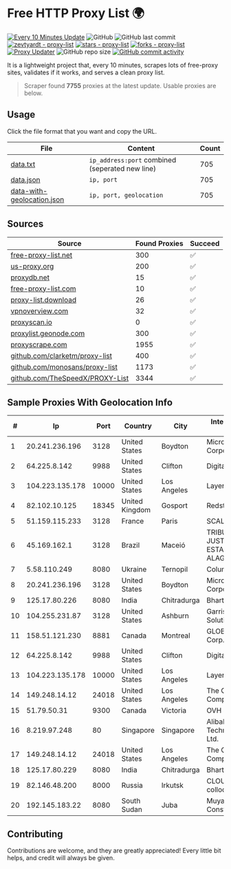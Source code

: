 
# Free HTTP Proxy List 🌍

[![Every 10 Minutes Update](https://github.com/mertguvencli/http-proxy-list/actions/workflows/main.yml/badge.svg?branch=main)](https://github.com/mertguvencli/http-proxy-list/actions/workflows/main.yml)
![GitHub](https://img.shields.io/github/license/mertguvencli/http-proxy-list)
![GitHub last commit](https://img.shields.io/github/last-commit/mertguvencli/http-proxy-list)
[![zevtyardt - proxy-list](https://img.shields.io/static/v1?label=zevtyardt&message=proxy-list&color=blue&logo=github)](https://github.com/zevtyardt/proxy-list "Go to GitHub repo")
[![stars - proxy-list](https://img.shields.io/github/stars/zevtyardt/proxy-list?style=social)](https://github.com/zevtyardt/proxy-list)
[![forks - proxy-list](https://img.shields.io/github/forks/zevtyardt/proxy-list?style=social)](https://github.com/zevtyardt/proxy-list)
[![Proxy Updater](https://github.com/zevtyardt/proxy-list/workflows/Proxy%20Updater/badge.svg)](https://github.com/zevtyardt/proxy-list/actions?query=workflow:"Proxy+Updater")
![GitHub repo size](https://img.shields.io/github/repo-size/zevtyardt/proxy-list)
[![GitHub commit activity](https://img.shields.io/github/commit-activity/m/zevtyardt/proxy-list?logo=commits)](https://github.com/zevtyardt/proxy-list/commits/main)

It is a lightweight project that, every 10 minutes, scrapes lots of free-proxy sites, validates if it works, and serves a clean proxy list.

> Scraper found **7755** proxies at the latest update. Usable proxies are below.

## Usage

Click the file format that you want and copy the URL.

|File|Content|Count|
|----|-------|-----|
|[data.txt](https://raw.githubusercontent.com/mertguvencli/http-proxy-list/main/proxy-list/data.txt)|`ip_address:port` combined (seperated new line)|705|
|[data.json](https://raw.githubusercontent.com/mertguvencli/http-proxy-list/main/proxy-list/data.json)|`ip, port`|705|
|[data-with-geolocation.json](https://raw.githubusercontent.com/mertguvencli/http-proxy-list/main/proxy-list/data-with-geolocation.json)|`ip, port, geolocation`|705|

## Sources

|Source|Found Proxies|Succeed|
|------|-------------|-------|
|[free-proxy-list.net](https://free-proxy-list.net)|300|✅|
|[us-proxy.org](https://www.us-proxy.org)|200|✅|
|[proxydb.net](http://proxydb.net)|15|✅|
|[free-proxy-list.com](https://free-proxy-list.com/?page=&port=&type%5B%5D=http&type%5B%5D=https&up_time=0&search=Search)|10|✅|
|[proxy-list.download](https://www.proxy-list.download/HTTP)|26|✅|
|[vpnoverview.com](https://vpnoverview.com/privacy/anonymous-browsing/free-proxy-servers)|32|✅|
|[proxyscan.io](https://www.proxyscan.io)|0|✅|
|[proxylist.geonode.com](https://proxylist.geonode.com/api/proxy-list?limit=300&page=1&sort_by=lastChecked&sort_type=desc&protocols=http,https)|300|✅|
|[proxyscrape.com](https://api.proxyscrape.com/v2/?request=displayproxies&protocol=http&timeout=10000&country=all&ssl=all&anonymity=all)|1955|✅|
|[github.com/clarketm/proxy-list](https://raw.githubusercontent.com/clarketm/proxy-list/master/proxy-list-raw.txt)|400|✅|
|[github.com/monosans/proxy-list](https://raw.githubusercontent.com/monosans/proxy-list/main/proxies/http.txt)|1173|✅|
|[github.com/TheSpeedX/PROXY-List](https://raw.githubusercontent.com/TheSpeedX/PROXY-List/master/http.txt)|3344|✅|


## Sample Proxies With Geolocation Info

|#|Ip|Port|Country|City|Internet Service Provider|
|-|--|----|-------|----|-------------------------|
|1|20.241.236.196|3128|United States|Boydton|Microsoft Corporation|
|2|64.225.8.142|9988|United States|Clifton|DigitalOcean, LLC|
|3|104.223.135.178|10000|United States|Los Angeles|LayerHost|
|4|82.102.10.125|18345|United Kingdom|Gosport|Redstation Limited|
|5|51.159.115.233|3128|France|Paris|SCALEWAY|
|6|45.169.162.1|3128|Brazil|Maceió|TRIBUNAL DE JUSTIÇA DO ESTADO DE ALAGOAS|
|7|5.58.110.249|8080|Ukraine|Ternopil|Columbus|
|8|20.241.236.196|3128|United States|Boydton|Microsoft Corporation|
|9|125.17.80.226|8080|India|Chitradurga|Bharti Airtel|
|10|104.255.231.87|3128|United States|Ashburn|Garrison Network Solutions LLC|
|11|158.51.121.230|8881|Canada|Montreal|GLOBALTELEHOST Corp.|
|12|64.225.8.142|9988|United States|Clifton|DigitalOcean, LLC|
|13|104.223.135.178|10000|United States|Los Angeles|LayerHost|
|14|149.248.14.12|24018|United States|Los Angeles|The Constant Company|
|15|51.79.50.31|9300|Canada|Victoria|OVH SAS|
|16|8.219.97.248|80|Singapore|Singapore|Alibaba (US) Technology Co., Ltd.|
|17|149.248.14.12|24018|United States|Los Angeles|The Constant Company|
|18|125.17.80.229|8080|India|Chitradurga|Bharti Airtel|
|19|82.146.48.200|8000|Russia|Irkutsk|CLOUD WebDC collocation|
|20|192.145.183.22|8080|South Sudan|Juba|Muya Fibre Construction LTD|



## Contributing

Contributions are welcome, and they are greatly appreciated! Every
little bit helps, and credit will always be given.

